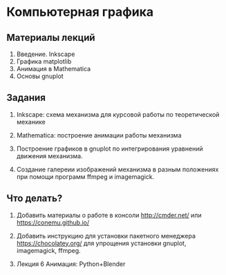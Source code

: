 # Компьютерная графика

## Материалы лекций

1. Введение. Inkscape
1. Графика matplotlib
1. Анимация в Mathematica
1. Основы gnuplot

## Задания

1. Inkscape: cхема механизма для курсовой работы по теоретической механике

1. Mathematica: построение анимации работы механизма

1. Построение графиков в gnuplot по интегрирования уравнений движения механизма.

1. Создание галереии изображений механизма в разным положениях при помощи программ ffmpeg и imagemagick.

## Что делать?

1. Добавить материалы о работе в консоли http://cmder.net/ или https://conemu.github.io/

1. Добавить инструкцию для установки пакетного менеджера https://chocolatey.org/ для упрощения установки gnuplot, imagemagick, ffmpeg.

1. Лекция 6 Анимация: Python+Blender
